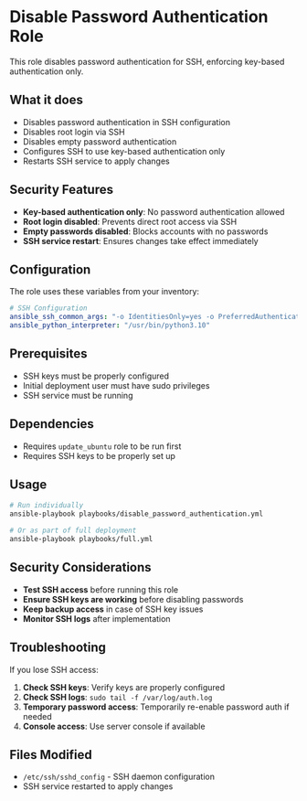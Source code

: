 # Disable Password Authentication Role

This role disables password authentication for SSH, enforcing key-based authentication only.

## What it does

- Disables password authentication in SSH configuration
- Disables root login via SSH
- Disables empty password authentication
- Configures SSH to use key-based authentication only
- Restarts SSH service to apply changes

## Security Features

- **Key-based authentication only**: No password authentication allowed
- **Root login disabled**: Prevents direct root access via SSH
- **Empty passwords disabled**: Blocks accounts with no passwords
- **SSH service restart**: Ensures changes take effect immediately

## Configuration

The role uses these variables from your inventory:

```yaml
# SSH Configuration
ansible_ssh_common_args: "-o IdentitiesOnly=yes -o PreferredAuthentications=publickey"
ansible_python_interpreter: "/usr/bin/python3.10"
```

## Prerequisites

- SSH keys must be properly configured
- Initial deployment user must have sudo privileges
- SSH service must be running

## Dependencies

- Requires `update_ubuntu` role to be run first
- Requires SSH keys to be properly set up

## Usage

```bash
# Run individually
ansible-playbook playbooks/disable_password_authentication.yml

# Or as part of full deployment
ansible-playbook playbooks/full.yml
```

## Security Considerations

- **Test SSH access** before running this role
- **Ensure SSH keys are working** before disabling passwords
- **Keep backup access** in case of SSH key issues
- **Monitor SSH logs** after implementation

## Troubleshooting

If you lose SSH access:

1. **Check SSH keys**: Verify keys are properly configured
2. **Check SSH logs**: `sudo tail -f /var/log/auth.log`
3. **Temporary password access**: Temporarily re-enable password auth if needed
4. **Console access**: Use server console if available

## Files Modified

- `/etc/ssh/sshd_config` - SSH daemon configuration
- SSH service restarted to apply changes
